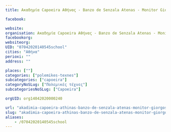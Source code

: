 ```yaml
---
title: Ακαδημία Capoeira Αθήνας - Banzo de Senzala Atenas - Monitor Giorgos-Αθήνα-Capoeira

facebook:

website:
organisation: Ακαδημία Capoeira Αθήνας - Banzo de Senzala Atenas - Monitor Giorgos
facebookorg:
websiteorg:
UID: "07042020140545school"
cities: "Αθήνα"
perioxi: ""
address: ""

places: [""]
categories: ["polemikes-texnes"]
subcategories: ["capoeira"]
categoryNoSLug: ["Πολεμικές τέχνες"]
subcategoriesNoSLug: ["Capoeira"]

orgUID: org14042020000240

url: "akadimia-capoeira-athinas-banzo-de-senzala-atenas-monitor-giorgos-athina-capoeira/athina//"
slug: "akadimia-capoeira-athinas-banzo-de-senzala-atenas-monitor-giorgos-athina-capoeira"
aliases:
    - /07042020140545school
---
```





